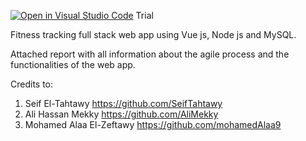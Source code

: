 [![Open in Visual Studio Code](https://classroom.github.com/assets/open-in-vscode-718a45dd9cf7e7f842a935f5ebbe5719a5e09af4491e668f4dbf3b35d5cca122.svg)](https://classroom.github.com/online_ide?assignment_repo_id=11086963&assignment_repo_type=AssignmentRepo)
Trial

Fitness tracking full stack web app using Vue js, Node js and MySQL.

Attached report with all information about the agile process and the functionalities of the web app.

Credits to: 
1. Seif El-Tahtawy https://github.com/SeifTahtawy
2. Ali Hassan Mekky https://github.com/AliMekky
3. Mohamed Alaa El-Zeftawy https://github.com/mohamedAlaa9

